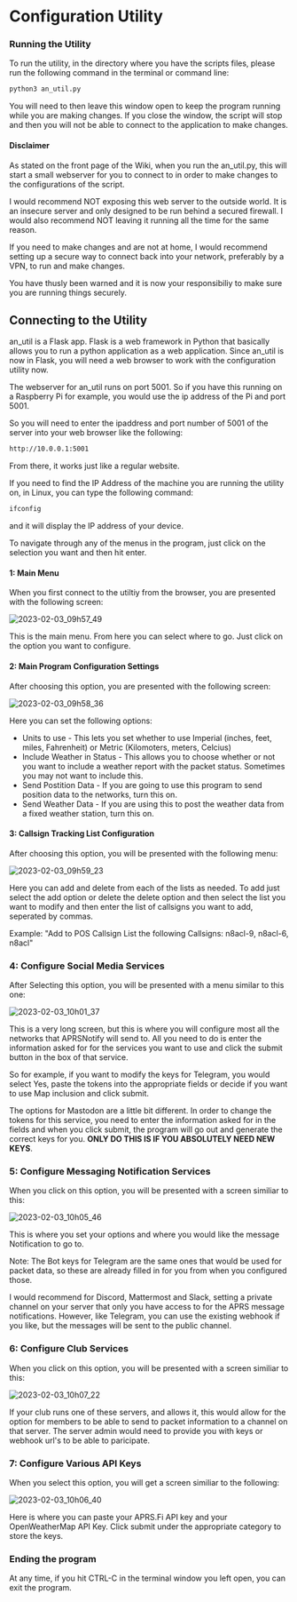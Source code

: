 # Configuration Utility

### Running the Utility

To run the utility, in the directory where you have the scripts files, please run the following command in the terminal or command line:

```bash
python3 an_util.py
```

You will need to then leave this window open to keep the program running while you are making changes. If you close the window, the script will stop and then you will not be able to connect to the application to make changes.

#### Disclaimer

As stated on the front page of the Wiki, when you run the an_util.py, this will start a small webserver for you to connect to in order to make changes to the configurations of the script.

I would recommend NOT exposing this web server to the outside world. It is an insecure server and only designed to be run behind a secured firewall. I would also recommend NOT leaving it running all the time for the same reason.

If you need to make changes and are not at home, I would recommend setting up a secure way to connect back into your network, preferably by a VPN, to run and make changes.

You have thusly been warned and it is now your responsibiliy to make sure you are running things securely.

## Connecting to the Utility

an_util is a Flask app. Flask is a web framework in Python that basically allows you to run a python application as a web application. Since an_util is now in Flask, you will need a web browser to work with the configuration utility now.

The webserver for an_util runs on port 5001. So if you have this running on a Raspberry Pi for example, you would use the ip address of the Pi and port 5001.

So you will need to enter the ipaddress and port number of 5001 of the server into your web browser like the following:

```bash
http://10.0.0.1:5001
```

From there, it works just like a regular website.

If you need to find the IP Address of the machine you are running the utility on, in Linux, you can type the following command:

```bash
ifconfig
```
and it will display the IP address of your device.

To navigate through any of the menus in the program, just click on the selection you want and then hit enter.

#### 1: Main Menu

When you first connect to the utiltiy from the browser, you are presented with the following screen:

![2023-02-03_09h57_49](https://user-images.githubusercontent.com/40501228/216635042-2a97f671-a417-4d87-9a1c-4319b360d92b.png)


This is the main menu. From here you can select where to go. Just click on the option you want to configure.

#### 2: Main Program Configuration Settings

After choosing this option, you are presented with the following screen:

![2023-02-03_09h58_36](https://user-images.githubusercontent.com/40501228/216635228-077bbdd7-2494-47e3-9415-c02b3e46e0ba.png)



Here you can set the following options:

- Units to use - This lets you set whether to use Imperial (inches, feet, miles, Fahrenheit) or Metric (Kilomoters, meters, Celcius)
- Include Weather in Status - This allows you to choose whether or not you want to include a weather report with the packet status. Sometimes you may not want to include this.
- Send Postition Data - If you are going to use this program to send position data to the networks, turn this on.
- Send Weather Data - If you are using this to post the weather data from a fixed weather station, turn this on.


#### 3: Callsign Tracking List Configuration

After choosing this option, you will be presented with the following menu:

![2023-02-03_09h59_23](https://user-images.githubusercontent.com/40501228/216635426-7570486c-d3fb-45a8-8200-a1187bcfcec1.png)

Here you can add and delete from each of the lists as needed. To add just select the add option or delete the delete option and then select the list you want to modify and then enter the list of callsigns you want to add, seperated by commas.

Example: "Add to POS Callsign List the following Callsigns: n8acl-9, n8acl-6, n8acl"

### 4: Configure Social Media Services

After Selecting this option, you will be presented with a menu similar to this one:

![2023-02-03_10h01_37](https://user-images.githubusercontent.com/40501228/216636715-914e4069-3acc-4f76-8bb5-55e5cdccc58b.png)

This is a very long screen, but this is where you will configure most all the networks that APRSNotify will send to. All you need to do is enter the information asked for for the services you want to use and click the submit button in the box of that service.

So for example, if you want to modify the keys for Telegram, you would select Yes, paste the tokens into the appropriate fields or decide if you want to use Map inclusion and click submit.

The options for Mastodon are a little bit different. In order to change the tokens for this service, you need to enter the information asked for in the fields and when you click submit, the program will go out and generate the correct keys for you. **ONLY DO THIS IS IF YOU ABSOLUTELY NEED NEW KEYS**.

### 5: Configure Messaging Notification Services

When you click on this option, you will be presented with a screen similiar to this:

![2023-02-03_10h05_46](https://user-images.githubusercontent.com/40501228/216636970-550911fa-e84d-497f-8c50-4dbb4d23cc82.png)

This is where you set your options and where you would like the message Notification to go to.

Note: The Bot keys for Telegram are the same ones that would be used for packet data, so these are already filled in for you from when you configured those.

I would recommend for Discord, Mattermost and Slack, setting a private channel on your server that only you have access to for the APRS message notifications. However, like Telegram, you can use the existing webhook if you like, but the messages will be sent to the public channel.

### 6: Configure Club Services

When you click on this option, you will be presented with a screen similiar to this:

![2023-02-03_10h07_22](https://user-images.githubusercontent.com/40501228/216637280-f96ca6e4-6a20-4a44-8968-2bcb432690ee.png)

If your club runs one of these servers, and allows it, this would allow for the option for members to be able to send to packet information to a channel on that server. The server admin would need to provide you with keys or webhook url's to be able to paricipate.

### 7: Configure Various API Keys

When you select this option, you will get a screen similiar to the following:

![2023-02-03_10h06_40](https://user-images.githubusercontent.com/40501228/216637131-239fafee-b0a9-4c7c-b90a-173fdb442581.png)

Here is where you can paste your APRS.Fi API key and your OpenWeatherMap API Key. Click submit under the appropriate category to store the keys.

### Ending the program

At any time, if you hit CTRL-C in the terminal window you left open, you can exit the program.